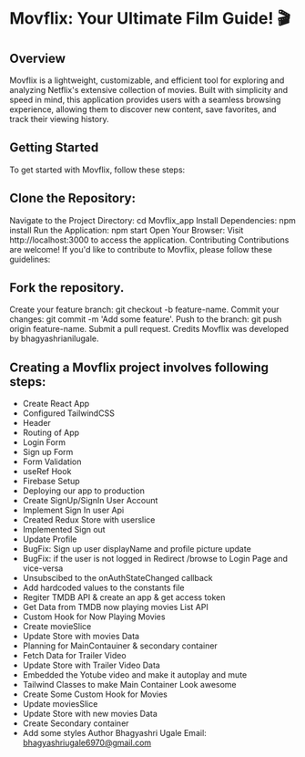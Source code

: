 # Movflix: Your Ultimate Film Guide! 🎬
## Overview
Movflix is a lightweight, customizable, and efficient tool for exploring and analyzing Netflix's extensive collection of movies. Built with simplicity and speed in mind, this application provides users with a seamless browsing experience, allowing them to discover new content, save favorites, and track their viewing history.

## Getting Started
To get started with Movflix, follow these steps:

## Clone the Repository:
Navigate to the Project Directory: 
cd Movflix_app
Install Dependencies: 
npm install
Run the Application:
npm start
Open Your Browser: Visit http://localhost:3000 to access the application.
Contributing
Contributions are welcome! If you'd like to contribute to Movflix, please follow these guidelines:

## Fork the repository.
Create your feature branch: git checkout -b feature-name.
Commit your changes: git commit -m 'Add some feature'.
Push to the branch: git push origin feature-name.
Submit a pull request.
Credits
Movflix was developed by bhagyashrianilugale.

## Creating a Movflix project involves following steps:
- Create React App
- Configured TailwindCSS
- Header
- Routing of App
- Login Form
- Sign up Form
- Form Validation
- useRef Hook
- Firebase Setup
- Deploying our app to production
- Create SignUp/SignIn User Account
- Implement Sign In user Api
- Created Redux Store with userslice
- Implemented Sign out
- Update Profile
- BugFix: Sign up user displayName and profile picture update
- BugFix: if the user is not logged in Redirect /browse to Login Page and vice-versa
- Unsubscibed to the onAuthStateChanged callback
- Add hardcoded values to the constants file
- Regiter TMDB API & create an app & get access token
- Get Data from TMDB now playing movies List API
- Custom Hook for Now Playing Movies
- Create movieSlice
- Update Store with movies Data
- Planning for MainContauiner & secondary container
- Fetch Data for Trailer Video
- Update Store with Trailer Video Data
- Embedded the Yotube video and make it autoplay and mute
- Tailwind Classes to make Main Container Look awesome
- Create Some Custom Hook for Movies
- Update moviesSlice
- Update Store with new movies Data
- Create Secondary container
- Add some styles
Author
Bhagyashri Ugale
Email: bhagyashriugale6970@gmail.com
